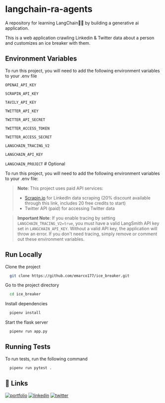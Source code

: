 # langchain-ra-agents

A repository for learning LangChain🦜🔗  by building a generative ai application.

This is a web application crawling Linkedin & Twitter data about a person and customizes an ice breaker with them.



## Environment Variables

To run this project, you will need to add the following environment variables to your .env file

`OPENAI_API_KEY`

`SCRAPIN_API_KEY` 

`TAVILY_API_KEY`

`TWITTER_API_KEY`

`TWITTER_API_SECRET`

`TWITTER_ACCESS_TOKEN`

`TWITTER_ACCESS_SECRET`

`LANGCHAIN_TRACING_V2`  

`LANGCHAIN_API_KEY` 

`LANGCHAIN_PROJECT` # Optional


To run this project, you will need to add the following environment variables to your .env file:

> **Note**: This project uses paid API services:
> - [Scrapin.io](https://www.scrapin.io/?utm_campaign=influencer&utm_source=github&utm_medium=social&utm_content=edenmarco) for LinkedIn data scraping (20% discount available through this link, includes 20 free credits to start)
> - Twitter API (paid) for accessing Twitter data

> **Important Note**: If you enable tracing by setting `LANGCHAIN_TRACING_V2=true`, you must have a valid LangSmith API key set in `LANGCHAIN_API_KEY`. Without a valid API key, the application will throw an error. If you don't need tracing, simply remove or comment out these environment variables.
## Run Locally

Clone the project

```bash
  git clone https://github.com/emarco177/ice_breaker.git
```

Go to the project directory

```bash
  cd ice_breaker
```

Install dependencies

```bash
  pipenv install
```

Start the flask server

```bash
  pipenv run app.py
```


## Running Tests

To run tests, run the following command

```bash
  pipenv run pytest .
```


## 🔗 Links
[![portfolio](https://img.shields.io/badge/my_portfolio-000?style=for-the-badge&logo=ko-fi&logoColor=white)](https://www.udemy.com/course/langchain/?referralCode=D981B8213164A3EA91AC)
[![linkedin](https://img.shields.io/badge/linkedin-0A66C2?style=for-the-badge&logo=linkedin&logoColor=white)](https://www.linkedin.com/in/eden-marco/)
[![twitter](https://img.shields.io/badge/twitter-1DA1F2?style=for-the-badge&logo=twitter&logoColor=white)](https://www.udemy.com/user/eden-marco/)

